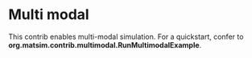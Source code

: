 
# Multi modal

This contrib enables multi-modal simulation. 
For a quickstart, confer to **org.matsim.contrib.multimodal.RunMultimodalExample**.  